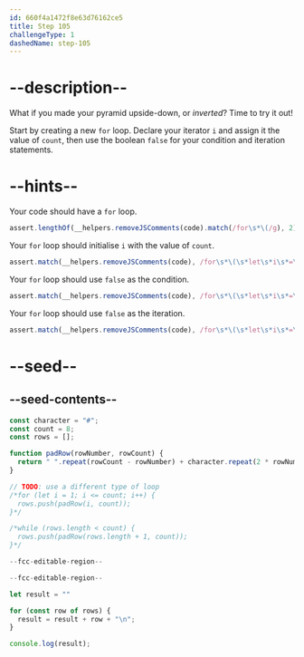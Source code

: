 ```yaml
---
id: 660f4a1472f8e63d76162ce5
title: Step 105
challengeType: 1
dashedName: step-105
---
```


# --description--

What if you made your pyramid upside-down, or <dfn>inverted</dfn>? Time to try it out!

Start by creating a new `for` loop. Declare your iterator `i` and assign it the value of `count`, then use the boolean `false` for your condition and iteration statements.

# --hints--

Your code should have a `for` loop.

```js
assert.lengthOf(__helpers.removeJSComments(code).match(/for\s*\(/g), 2);
```

Your `for` loop should initialise `i` with the value of `count`.

```js
assert.match(__helpers.removeJSComments(code), /for\s*\(\s*let\s*i\s*=\s*count/);
```

Your `for` loop should use `false` as the condition.

```js
assert.match(__helpers.removeJSComments(code), /for\s*\(\s*let\s*i\s*=\s*count\s*;\s*false/);
```


Your `for` loop should use `false` as the iteration.

```js
assert.match(__helpers.removeJSComments(code), /for\s*\(\s*let\s*i\s*=\s*count\s*;\s*false\s*;\s*false\s*\)/);
```

# --seed--

## --seed-contents--

```js
const character = "#";
const count = 8;
const rows = [];

function padRow(rowNumber, rowCount) {
  return " ".repeat(rowCount - rowNumber) + character.repeat(2 * rowNumber - 1) + " ".repeat(rowCount - rowNumber);
}

// TODO: use a different type of loop
/*for (let i = 1; i <= count; i++) {
  rows.push(padRow(i, count));
}*/

/*while (rows.length < count) {
  rows.push(padRow(rows.length + 1, count));
}*/

--fcc-editable-region--

--fcc-editable-region--

let result = ""

for (const row of rows) {
  result = result + row + "\n";
}

console.log(result);
```

